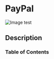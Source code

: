 # PayPal

![Image test](https://www.paypalobjects.com/marketing/web/us/credit-card/2-percent-cash-back-mastercard/mobile-hero.png "Fintech HW")
## Description
### Table of Contents
